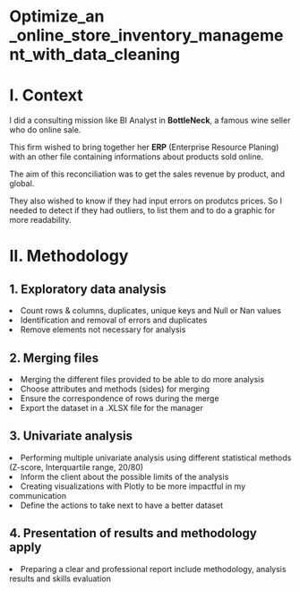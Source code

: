 # Optimize_an _online_store_inventory_management_with_data_cleaning

<h1>I. Context</h1>

I did a consulting mission like BI Analyst in **BottleNeck**, a famous wine seller who do online sale.

This firm wished to bring together her **ERP** (Enterprise Resource Planing) with an other file containing informations about products sold online.

The aim of this reconciliation was to get the sales revenue by product, and global.

They also wished to know if they had input errors on produtcs prices. So I needed to detect if they had outliers, to list them and to do a graphic for more readability.

<h1>II. Methodology</h1>
  <h2>1. Exploratory data analysis </h2>
    <li>Count rows & columns, duplicates, unique keys and Null or Nan values </li>
    <li>Identification and removal of errors and duplicates</li>
    <li>Remove elements not necessary for analysis</li>

  <h2>2. Merging files</h2>
    <li>Merging the different files provided to be able to do more analysis</li>
    <li>Choose attributes and methods (sides) for merging</li>
    <li>Ensure the correspondence of rows during the merge</li>
    <li>Export the dataset in a .XLSX file for the manager</li>
    
  <h2>3. Univariate analysis</h2>
    <li>Performing multiple univariate analysis using different statistical methods (Z-score, Interquartile range, 20/80)</li>
    <li>Inform the client about the possible limits of the analysis</li>
    <li>Creating visualizations with Plotly to be more impactful in my communication</li>
    <li>Define the actions to take next to have a better dataset</li>

  <h2>4. Presentation of results and methodology apply</h2>
    <li>Preparing a clear and professional report include methodology, analysis results and skills evaluation</li>
